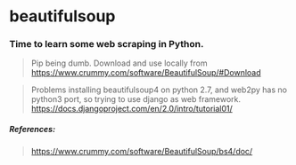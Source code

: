 # beautifulsoup
### Time to learn some web scraping in Python.

> Pip being dumb. Download and use locally from https://www.crummy.com/software/BeautifulSoup/#Download

> Problems installing beautifulsoup4 on python 2.7, and web2py has no python3 port, so trying to use django as web framework. https://docs.djangoproject.com/en/2.0/intro/tutorial01/

##### References:
> https://www.crummy.com/software/BeautifulSoup/bs4/doc/

